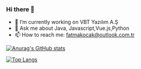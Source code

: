### Hi there 👋


- 🔭 I’m currently working on VBT Yazılım A.Ş
- 💬 Ask me about Java, Javascript,Vue.js,Python
- 📫 How to reach me: fatmakocak@outlook.com.tr

[![Anurag's GitHub stats](https://github-readme-stats.vercel.app/api?username=fatmakocak)](https://github.com/anuraghazra/github-readme-stats)

 [![Top Langs](https://github-readme-stats.vercel.app/api/top-langs/?username=fatmakocak&layout=compact)](https://github.com/anuraghazra/github-readme-stats)

 



